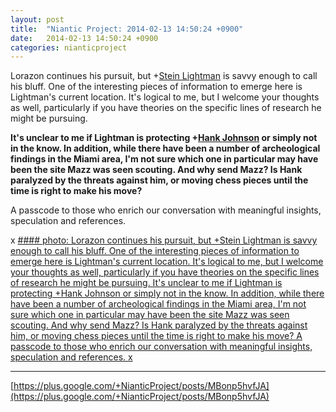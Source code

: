```yaml
---
layout: post
title:  "Niantic Project: 2014-02-13 14:50:24 +0900"
date:   2014-02-13 14:50:24 +0900
categories: nianticproject
---
```

Lorazon continues his pursuit, but +[Stein Lightman](https://plus.google.com/115238965157544465033 "") is savvy enough to call his bluff. One of the interesting pieces of information to emerge here is Lightman's current location. It's logical to me, but I welcome your thoughts as well, particularly if you have theories on the specific lines of research he might be pursuing.

**It's unclear to me if Lightman is protecting ****+[Hank Johnson](https://plus.google.com/117792105926525258257 "")**** or simply not in the know. In addition, while there have been a number of archeological findings in the Miami area, I'm not sure which one in particular may have been the site Mazz was seen scouting. And why send Mazz? Is Hank paralyzed by the threats against him, or moving chess pieces until the time is right to make his move?**

A passcode to those who enrich our conversation with meaningful insights, speculation and references. 

x
[#### photo: Lorazon continues his pursuit, but +Stein Lightman is savvy enough to call his bluff. One of the interesting pieces of information to emerge here is Lightman's current location. It's logical to me, but I welcome your thoughts as well, particularly if you have theories on the specific lines of research he might be pursuing.
It's unclear to me if Lightman is protecting +Hank Johnson or simply not in the know. In addition, while there have been a number of archeological findings in the Miami area, I'm not sure which one in particular may have been the site Mazz was seen scouting. And why send Mazz? Is Hank paralyzed by the threats against him, or moving chess pieces until the time is right to make his move?
A passcode to those who enrich our conversation with meaningful insights, speculation and references.
x](https://lh6.googleusercontent.com/--NvORaokhfA/UvxdC_NS9KI/AAAAAAAAWwg/WYxVxJyaI6s/w1200-h1553/Miami.png "")
- - -
[https://plus.google.com/+NianticProject/posts/MBonp5hvfJA](https://plus.google.com/+NianticProject/posts/MBonp5hvfJA)
